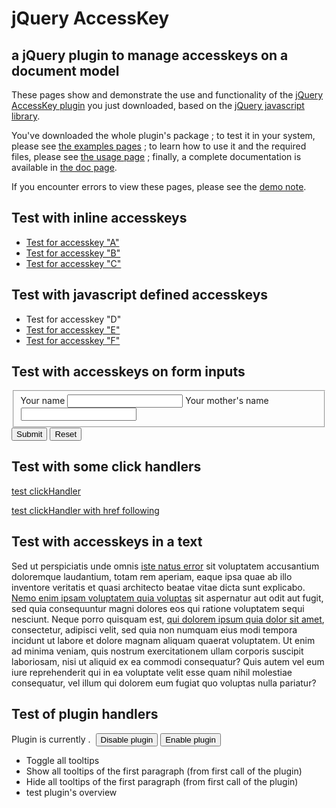jQuery AccessKey
================

## a jQuery plugin to manage accesskeys on a document model

These pages show and demonstrate the use and functionality of the [jQuery AccessKey plugin](https://github.com/PieroWbmstr/jQuery-AccessKey)
you just downloaded, based on the [jQuery javascript library](http://jquery.com/).

You've downloaded the whole plugin's package ; to test it in your system, please see [the examples pages](classic.html) ;
to learn how to use it and the required files, please see [the usage page](doc.html#clientusage) ;
finally, a complete documentation is available in [the doc page](doc.html#doc).

If you encounter errors to view these pages, please see the [demo note](index.html#demo_note).


## Test with inline accesskeys

-   <a href="#link_A_url" id="link_A" tabindex="1" class="access-link" title="My title for first test link" accesskey="A">Test for accesskey "A"</a>
-   <a href="#link_B_url" id="link_B" tabindex="2" class="access-link" title="My title for second test link" accesskey="B">Test for accesskey "B"</a>
-   <a href="http://www.test.com/" id="link_C" tabindex="3" class="access-link" title="My title for third test link" accesskey="C">Test for accesskey "C"</a>


## Test with javascript defined accesskeys

-   <a id="link_D" title="My title for first test link" tabindex="4">Test for accesskey "D"</a>
-   <a href="#link_E_url" id="link_E" title="My title for second test link" tabindex="5">Test for accesskey "E"</a>
-   <a href="http://www.test.com/" id="link_F" title="My title for third test link" tabindex="6">Test for accesskey "F"</a>


## Test with accesskeys on form inputs

<form name="test_form_1" id="test_form_1" action="#" method="get">
    <fieldset>
        <label>Your name <input type="text" id="input_G" name="name" value="" accesskey="G" /></label>
        <label>Your mother's name <input type="text" id="input_H" name="mother_name" value="" /></label>
    </fieldset>
    <input type="submit" id="btn_I" accesskey="I" />
    <input type="reset" id="btn_J" accesskey="J" />
</form>


## Test with some click handlers

<a href="http://test.com/" id="test_clickHandler" onClick="console.debug('triggering onClick')">test clickHandler</a>

<a href="#href_link" id="test_clickHandler_bis" onClick="console.debug('triggering onClick')">test clickHandler with href following</a>


## Test with accesskeys in a text

Sed ut perspiciatis unde omnis <a href="" class="intext" accesskey="K">iste natus error</a>
sit voluptatem accusantium doloremque laudantium, totam rem aperiam, eaque ipsa quae ab illo
inventore veritatis et quasi architecto beatae vitae dicta sunt explicabo.
<a href="" class="intext" accesskey="L">Nemo enim ipsam voluptatem quia voluptas</a> sit
aspernatur aut odit aut fugit, sed quia consequuntur magni dolores eos qui ratione voluptatem
sequi nesciunt. Neque porro quisquam est, <a href="" class="intext" accesskey="M">qui dolorem
ipsum quia dolor sit amet</a>, consectetur, adipisci velit, sed quia non numquam eius modi
tempora incidunt ut labore et dolore magnam aliquam quaerat voluptatem. Ut enim ad minima veniam,
quis nostrum exercitationem ullam corporis suscipit laboriosam, nisi ut aliquid ex ea commodi
consequatur? Quis autem vel eum iure reprehenderit qui in ea voluptate velit esse quam nihil
molestiae consequatur, vel illum qui dolorem eum fugiat quo voluptas nulla pariatur?


## Test of plugin handlers

Plugin is currently <strong><span id="plugin_status"></span></strong>.
&nbsp;<input type="button" id="plugin_disable" onclick="disablePlugin();" value="Disable plugin" />
<input type="button" id="plugin_enable" onclick="enablePlugin();" value="Enable plugin" />

-   <a onclick="return $.fn.accesskey.toggleAll({showOptions: 'slow', hideOptions: 'slow'});">Toggle all tooltips</a>
-   <a onclick="return TooltipTest.accesskey('showAll', {showOptions: 'slow', hideOptions: 'slow'});">Show all tooltips of the first paragraph</a> (from first call of the plugin)
-   <a onclick="return TooltipTest.accesskey('hideAll', {showOptions: 'slow', hideOptions: 'slow'});">Hide all tooltips of the first paragraph</a> (from first call of the plugin)
-   <a onclick="return testOverview();">test plugin's overview</a>


<script id="js_code">
// activate plugin debug (infos are written in console)
$.fn.accesskey.defaults.debug = true;

// use the HELP tool
$.fn.accesskey.defaults.showHelp = true;

// declaration of the TooltipTest variable for the global window
var TooltipTest;

// on document ready call
$(function() {
    var UserConsole = $('#console');

    TooltipTest = $(".access-link")
        .accesskey({
            onCreate: function(){
                console.debug('"onCreate" user defined call, receiving args ', arguments);
            },
            onShow: function(){
                console.debug('"onShow" user defined call, receiving args ', arguments);
            },
            onHide: function(){
                console.debug('"onHide" user defined call, receiving args ', arguments);
            },
            onDestroy: function(){
                console.debug('"onDestroy" user defined call, receiving args ', arguments);
            }
        })
        .click(function(){
            var _name = $(this).attr('id');
            UserConsole.append('Link '+_name+' just clicked !');
        });

    // let's see what is our result object
    console.debug('TooltipTest= ', TooltipTest);

    var linkd = $("#link_D")
        .accesskey({
            accesskey: "D", text: "Option text from javascript call",
            propagateOnce: true
        })
        .click(function(){
            UserConsole.append('OK, click on link D triggered !');
        });

    // test of option retrieving
    console.debug('link_D at option "text" has value: ', linkd.accesskey('getOption', 'text'));

    console.debug('link_D accesskey data: ', linkd.accesskey('getData'));

    $("#link_E")
        .accesskey({
            accesskey: "E", text: "Option text from javascript call",
            showOptions: "slow", hideOptions: "slow"
        })
        .click(function(){
            UserConsole.append('OK, click on link D triggered !');
        });

    $("#input_G")
        .accesskey({
            accesskey: "G", text: "Typing Ctrl+Al+G will select this field"
        });
/*
// error because duplicate accesskey
    $("#input_H")
        .accesskey({
            accesskey: "H", text: "This will send an error as the 'H' accesskey is reserved for plugin help"
        });
*/
    $("#input_H")
        .accesskey({
            accesskey: "Z", text: "This will send an error as the 'H' accesskey is reserved for plugin help"
        });

    // simple call
    $(".intext").accesskey();

    $('#test_form_1').submit(function(){
        UserConsole.append('formSubmit OK, get data :'+$(this).serialize());
        return false;
    });

    // special on/off plugin
    if ($.fn.accesskey.isEnabled()) { enablePlugin(); }
    else { disablePlugin(); }

    // test of "click" event on accesskey press
    // : all events below may be triggered but href must NOT be followed
    $('#test_clickHandler').accesskey({
        accesskey: 'R',
        text: 'Press "Ctrl+Alt+R to access this link',
        onClick: 'follow_href'
    });
    $('#test_clickHandler').click(function(){
        console.debug('triggering click()');
        if ($.fn.accesskey.isEnabled()) return false;
    });
    $('#test_clickHandler').on('click', function(){
        console.debug('triggering on(click)');
        if ($.fn.accesskey.isEnabled()) return false;
    });
    $('#test_clickHandler').bind('click', function(){
        console.debug('triggering bind(click)');
        if ($.fn.accesskey.isEnabled()) return false;
    });

    // test of "click" event on accesskey press
    // : all events below may be triggered but href must NOT be followed
    $('#test_clickHandler_bis').accesskey({
        accesskey: 'S',
        text: 'Press "Ctrl+Alt+S to access this link',
        onClick: 'follow_href'
    });
    $('#test_clickHandler_bis').click(function(){
        console.debug('triggering click()');
    });
    $('#test_clickHandler_bis').on('click', function(){
        console.debug('triggering on(click)');
    });
    $('#test_clickHandler_bis').bind('click', function(){
        console.debug('triggering bind(click)');
    });

});

function testOverview() {
    var tbl = $.fn.accesskey.overview();
    console.debug(tbl);
}

function enablePlugin() {
    if ($.fn.accesskey.enable()) {
        $('#plugin_status').html('enabled');
        $('#plugin_enable').hide();
        $('#plugin_disable').show();
    }
}

function disablePlugin() {
    if ($.fn.accesskey.disable()) {
        $('#plugin_status').html('disabled');
        $('#plugin_enable').show();
        $('#plugin_disable').hide();
    }
}

</script>
